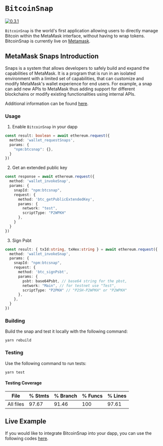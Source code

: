 # `BitcoinSnap`

[![0.3.1](https://badge.fury.io/js/btcsnap.png)](https://badge.fury.io/js/btcsnap)

`BitcoinSnap` is the world's first application allowing users to directly manage Bitcoin within the MetaMask interface,
without having to wrap tokens. BitcoinSnap is currently live on [Metamask](https://metamask.io/).

## MetaMask Snaps Introduction
Snaps is a system that allows developers to safely build and expand the capabilities of MetaMask.
It is a program that is run in an isolated environment with a limited set of capabilities,
that can customize and modify MetaMask's wallet experience for end users.
For example, a snap can add new APIs to MetaMask thus adding support for different blockchains
or modify existing functionalities using internal APIs.

Additional information can be found [here](https://docs.metamask.io/guide/snaps.html).

### Usage

1. Enable `BitcoinSnap` in your dapp

```ts
const result: boolean = await ethereum.request({
  method: 'wallet_requestSnaps',
  params: {
    "npm:btcsnap": {},
  }
})
```

2. Get an extended public key

```ts
const response = await ethereum.request({
  method: 'wallet_invokeSnap',
  params: {
    snapId: "npm:btcsnap",
    request: {
      method: 'btc_getPublicExtendedKey',
      params: {
        network: "test",
        scriptType: "P2WPKH"
      },
    }
  }
})
```

3. Sign Psbt

```ts
const result: { txId:string, txHex:string } = await ethereum.request({
  method: 'wallet_invokeSnap',
  params: {
    snapId: "npm:btcsnap",
    request: {
      method: 'btc_signPsbt',
      params: {
        psbt: base64Psbt, // base64 string for the pbst,
        network: "Main", // for testnet use "Test",
        scriptType: "P2PKH" // "P2SH-P2WPKH" or "P2WPKH"
      },
    },
  }
})
```


### Building

Build the snap and test it locally with the following command:

```shell
yarn rebuild
```

### Testing

Use the following command to run tests:

```shell
yarn test
```

#### Testing Coverage

| File       | % Stmts | % Branch | % Funcs | % Lines |
|------------|---------|----------|---------|---------|
| All files  |    97.67 |    91.46 |     100 | 97.61   |

## Live Example

If you would like to integrate BitcoinSnap into your dapp, you can use the following codes [here](https://github.com/snapdao/btcsnap/tree/master/packages/example).
